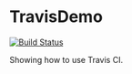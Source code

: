 # TravisDemo

[![Build Status](https://travis-ci.org/fanzhenya/TravisDemo.svg?branch=master)](https://travis-ci.org/fanzhenya/TravisDemo)

Showing how to use Travis CI.
